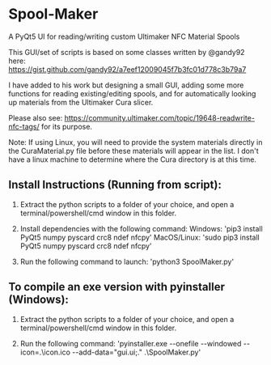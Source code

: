# Spool-Maker
A PyQt5 UI for reading/writing custom Ultimaker NFC Material Spools

This GUI/set of scripts is based on some classes written by @gandy92 here: https://gist.github.com/gandy92/a7eef12009045f7b3fc01d778c3b79a7

I have added to his work but designing a small GUI, adding some more functions for reading existing/editing spools, and for automatically looking up materials from the Ultimaker Cura slicer.

Please also see: https://community.ultimaker.com/topic/19648-readwrite-nfc-tags/ for its purpose.

Note: If using Linux, you will need to provide the system materials directly in the CuraMaterial.py file before these materials will appear in the list.
I don't have a linux machine to determine where the Cura directory is at this time.

Install Instructions (Running from script):
-------------------------------------------------------
1. Extract the python scripts to a folder of your choice, and open a terminal/powershell/cmd window in this folder.

2. Install dependencies with the following command:
	Windows: 'pip3 install PyQt5 numpy pyscard crc8 ndef nfcpy'
	MacOS/Linux: 'sudo pip3 install PyQt5 numpy pyscard crc8 ndef nfcpy'

3. Run the following command to launch: 'python3 SpoolMaker.py'



To compile an exe version with pyinstaller (Windows):
-------------------------------------------------------
1. Extract the python scripts to a folder of your choice, and open a terminal/powershell/cmd window in this folder.

2. Run the following command: 'pyinstaller.exe --onefile --windowed --icon=.\icon.ico --add-data="gui.ui;." .\SpoolMaker.py'
